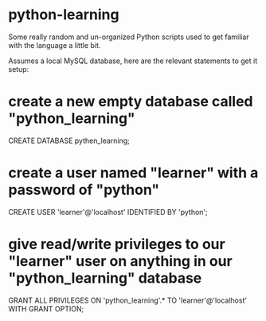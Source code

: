 # python-learning

Some really random and un-organized Python scripts used to get familiar with the language a little bit.

Assumes a local MySQL database, here are the relevant statements to get it setup:

# create a new empty database called "python_learning"
CREATE DATABASE pythen_learning;

# create a user named "learner" with a password of "python"
CREATE USER 'learner'@'localhost' IDENTIFIED BY 'python';

# give read/write privileges to our "learner" user on anything in our "python_learning" database
GRANT ALL PRIVILEGES ON 'python_learning'.* TO 'learner'@'localhost' WITH GRANT OPTION;
